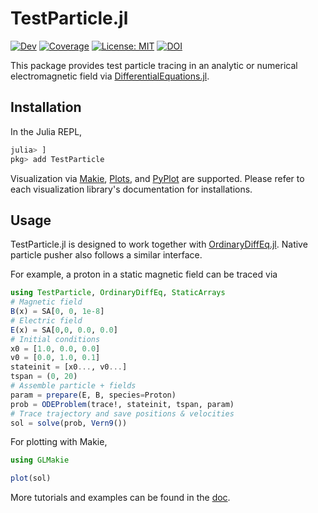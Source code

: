 # TestParticle.jl

[![Dev](https://img.shields.io/badge/docs-dev-blue.svg)](https://henry2004y.github.io/TestParticle.jl/dev)
[![Coverage](https://codecov.io/gh/henry2004y/TestParticle.jl/branch/master/graph/badge.svg)](https://codecov.io/gh/henry2004y/TestParticle.jl)
[![License: MIT](https://img.shields.io/badge/License-MIT-yellow.svg)](https://opensource.org/licenses/MIT)
[![DOI](https://zenodo.org/badge/DOI/10.5281/zenodo.10149789.svg)](https://doi.org/10.5281/zenodo.10149789)

This package provides test particle tracing in an analytic or numerical electromagnetic field via [DifferentialEquations.jl](https://diffeq.sciml.ai/stable/).

## Installation

In the Julia REPL,

```julia
julia> ]
pkg> add TestParticle
```

Visualization via [Makie](https://makie.juliaplots.org/stable/), [Plots](https://docs.juliaplots.org/stable/), and [PyPlot](https://github.com/JuliaPy/PyPlot.jl) are supported. Please refer to each visualization library's documentation for installations.

## Usage

TestParticle.jl is designed to work together with [OrdinaryDiffEq.jl](https://github.com/SciML/OrdinaryDiffEq.jl). Native particle pusher also follows a similar interface.

For example, a proton in a static magnetic field can be traced via

```julia
using TestParticle, OrdinaryDiffEq, StaticArrays
# Magnetic field
B(x) = SA[0, 0, 1e-8]
# Electric field
E(x) = SA[0,0, 0.0, 0.0]
# Initial conditions
x0 = [1.0, 0.0, 0.0]
v0 = [0.0, 1.0, 0.1]
stateinit = [x0..., v0...]
tspan = (0, 20)
# Assemble particle + fields
param = prepare(E, B, species=Proton)
prob = ODEProblem(trace!, stateinit, tspan, param)
# Trace trajectory and save positions & velocities
sol = solve(prob, Vern9())
```

For plotting with Makie,

```julia
using GLMakie

plot(sol)
```

More tutorials and examples can be found in the [doc](https://henry2004y.github.io/TestParticle.jl/dev/).
